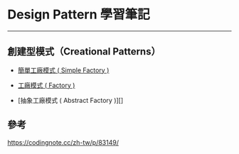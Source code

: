 # Design Pattern 學習筆記
---

## 創建型模式（Creational Patterns）
* [簡單工廠模式 ( Simple Factory )](https://github.com/memorykghs/Design-Pattern/blob/handout/1.%20%E7%B0%A1%E5%96%AE%E5%B7%A5%E5%BB%A0%E6%A8%A1%E5%BC%8F%20(%20Simple%20Factory%20).md)

* [工廠模式 ( Factory )](https://github.com/memorykghs/Design-Pattern/blob/handout/2.%20%E5%B7%A5%E5%BB%A0%E6%A8%A1%E5%BC%8F%20(%20Factory%20).md)

* [抽象工廠模式 ( Abstract Factory )][]

## 參考
https://codingnote.cc/zh-tw/p/83149/
